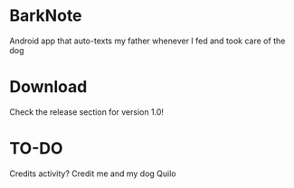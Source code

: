 # BarkNote
Android app that auto-texts my father whenever I fed and took care of the dog

# Download
Check the release section for version 1.0!

# TO-DO
Credits activity? Credit me and my dog Quilo
